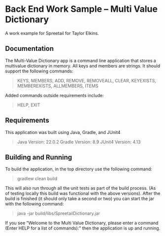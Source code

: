 # Back End Work Sample – Multi Value Dictionary

A work example for Spreetail for Taylor Elkins.

## Documentation
The Multi-Value Dictionary app is a command line application that stores a multivalue dictionary in memory. All keys and members are strings.
It should support the following commands:
> KEYS, MEMBERS, ADD, REMOVE, REMOVEALL, CLEAR, KEYEXISTS, MEMBEREXISTS, ALLMEMBERS, ITEMS

Added commands outside requirements include:
> HELP, EXIT

## Requirements
This application was built using Java, Gradle, and JUnit4
> Java Version:   22.0.2
> Gradle Version: 8.9
> JUnit4 Version: 4.13

## Building and Running
To build the application, in the top directory use the following command:
> gradlew clean build

This will also run through all the unit tests as part of the build process. (As of testing locally this build was functional with the above versions).
After the build is finished (it should only take a second or two) you can start the jar with the following command:
> java -jar build/libs/SpreetailDictionary.jar

If you see "Welcome to the Multi Value Dictionary, please enter a command (Enter HELP for a list of commands):" then the application is up and running.
